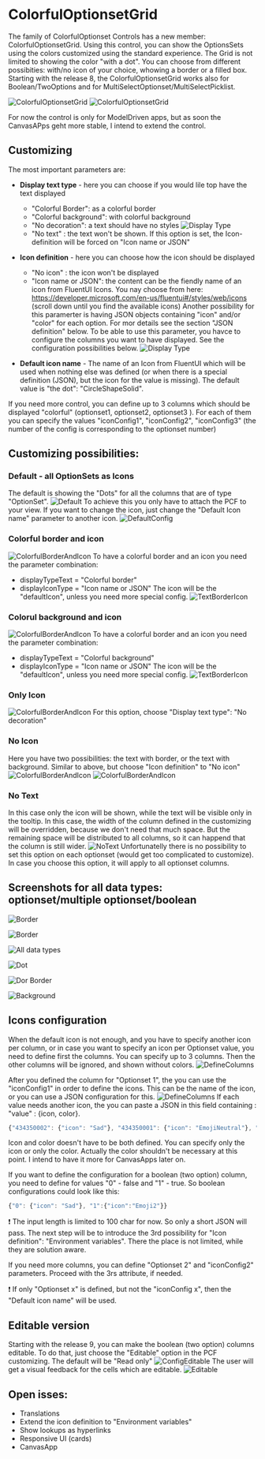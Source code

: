 # ColorfulOptionsetGrid

The family of ColorfulOptionset Controls has a new member: ColorfulOptionsetGrid. Using this control, you can show the OptionsSets using the colors customized using the standard experience.
The Grid is not limited to showing the color "with a dot". You can choose from different possibities: with/no icon of your choice, whowing a border or a filled box.
Starting with the release 8, the ColorfulOptionsetGrid works also for Boolean/TwoOptions and for MultiSelectOptionset/MultiSelectPicklist.

![ColorfulOptionsetGrid](./Docs/img/ColorfulOptionsetGrid.png)
![ColorfulOptionsetGrid](./Docs/img/ColorfulOptionsetGrid.gif)

For now the control is only for ModelDriven apps, but as soon the CanvasAPps geht more stable, I intend to extend the control.

## Customizing
The most important parameters are:
-  **Display text type** - here you can choose if you would lile top have the text displayed 
    - "Colorful Border": as a colorful border 
    - "Colorful background": with colorful background
    - "No decoration": a text should have no styles
![Display Type](./Docs/img/config/TextDecorationConfig.png)
    - "No text" : the text won't be shown. If this option is set, the Icon-definition will be forced on "Icon name or JSON"

- **Icon definition** - here you can choose how the icon should be displayed
    - "No icon" : the icon won't be displayed
    - "Icon name or JSON": the content can be the fiendly name of an icon from FluentUI Icons. You nay choose from here: https://developer.microsoft.com/en-us/fluentui#/styles/web/icons (scroll down until you find the available icons)
    Another possibility for this paramerter is having JSON objects containing "icon" and/or "color" for each option. For mor details see the section "JSON definition" below.
    To be able to use this parameter, you havce to configure the columns you want to have displayed. See the configuration possibilities below.
![Display Type](./Docs/img/config/IconTypes.png)

- **Default icon name** - The name of an Icon from FluentUI which will be used when nothing else was defined (or when there is a special definition (JSON), but the icon for the value is missing). The default value is "the dot": "CircleShapeSolid".

If you need more control, you can define up to 3 columns which should be displayed "colorful" (optionset1, optionset2, optionset3 ). For each of them you can specify the values "iconConfig1", "iconConfig2", "iconConfig3" (the number of the config is corresponding to the optionset number)

## Customizing possibilities:

### Default  - all OptionSets as Icons
The default is showing the "Dots" for all the columns that are of type "OptionSet".
![Default](./Docs/img/Default.png)
To achieve this you only have to attach the PCF to your view.
If you want to change the icon, just change the "Default Icon name" parameter to another icon.
![DefaultConfig](./Docs/img/config/Default.png)

### Colorful border and icon
![ColorfulBorderAndIcon](./Docs/img/Icon_And_TextBorder.png)
To have a colorful border and an icon you need the parameter combination:
- displayTypeText = "Colorful border"
- displayIconType = "Icon name or JSON"
The icon will be the "defaultIcon", unless you need more special config.
![TextBorderIcon](./Docs/img/config/TextBorder_Icon.png)

### Colorul background and icon
![ColorfulBorderAndIcon](./Docs/img/Icon_And_TextBox.png)
To have a colorful border and an icon you need the parameter combination:
- displayTypeText = "Colorful background"
- displayIconType = "Icon name or JSON"
The icon will be the "defaultIcon", unless you need more special config.
![TextBorderIcon](./Docs/img/config/TextBackground_Icon.png)

### Only Icon
![ColorfulBorderAndIcon](./Docs/img/Icon_And_TextSimple.png)
For this option, choose "Display text type": "No decoration"

### No Icon
Here you have two possibilities: the text with border, or the text with background. Similar to above, but choose "Icon definition" to "No icon"
![ColorfulBorderAndIcon](./Docs/img/NoIcon_TextBorder.png)
![ColorfulBorderAndIcon](./Docs/img/NoIcon_TextBox.png) 

### No Text
In this case only the icon will be shown, while the text will be visible only in the tooltip. In this case, the width of the column defined in the customizing will be overridden, because we don't need that much space. But the remaining space will be distributed to all columns, so it can happend that the column is still wider.
![NoText](./Docs/img/TextDisplayOption_NoText.png)
Unfortunatelly there is no possibility to set this option on each optionset (would get too complicated to customize). In case you choose this option, it will apply to all optionset columns.

## Screenshots for all data types: optionset/multiple optionset/boolean

![Border](./Docs/img/NewDataTypes/Border.png)

![Border](./Docs/img/NewDataTypes/OnlyThreeSelectedColumns.png)

![All data types](./Docs/img/NewDataTypes/ColumnConfig_AllDataTypes.png)

![Dot](./Docs/img/NewDataTypes/Dot.png)

![Dor Border](./Docs/img/NewDataTypes/Dot_Border.png)

![Background](./Docs/img/NewDataTypes/Background.png)


## Icons configuration
When the default icon is not enough, and you have to specify another icon per column, or in case you want to specify an icon per Optionset value, you need to define first the columns. You can specify up to 3 columns. Then the other columns will be ignored, and shown without colors.
![DefineColumns](./Docs/img/config/ChooseColumns.png)

After you defined the column for "Optionset 1", the you can use the "iconConfig1" in order to define the icons. This can be the name of the icon, or you can use a JSON configuration for this.
![DefineColumns](./Docs/img/config/iconConfig_Name.png)
If each value needs another icon, the you can paste a JSON in this field containing : "value" : {icon, color}. 
```javascript
{"434350002": {"icon": "Sad"}, "434350001": {"icon": "EmojiNeutral"}, "434350000":{"icon":"Emoji2"}, "434350003":{ "color": "black"}}
```
Icon and color doesn't have to be both defined. You can specify only the icon or only the color. 
Actually the color shouldn't be necessary at this point. I intend to have it more for CanvasApps later on. 

If you want to define the configuration for a boolean (two option) column, you need to define for values "0" - false and "1" - true.
So boolean configurations could look like this:
```javascript
{"0": {"icon": "Sad"}, "1":{"icon":"Emoji2"}}
```



&#10071; The input length is limited to 100 char for now. So only a short JSON will pass. The next step will be to introduce the 3rd possibility for "Icon definition": "Environment variables". There the place is not limited, while they are solution aware.


If you need more columns, you can define "Optionset 2" and "iconConfig2" parameters. Proceed with the 3rs attribute, if needed.

&#10071; If only "Optionset x" is defined, but not the "iconConfig x", then the "Default icon name" will be used.


## Editable version

Starting with the release 9, you can make the boolean (two option) columns editable. To do that, just choose the "Editable" option in the PCF customizing. 
The default will be "Read only"
![ConfigEditable](./Docs/img/config/Editable_Config.png)
The user will get a visual feedback for the cells which are editable.
![Editable](./Docs/img/Release/ColorfulOptionsetGrid_Editable.gif)


## Open isses:
- Translations
- Extend the icon definition to "Environment variables"
- Show lookups as hyperlinks
- Responsive UI (cards)
- CanvasApp



